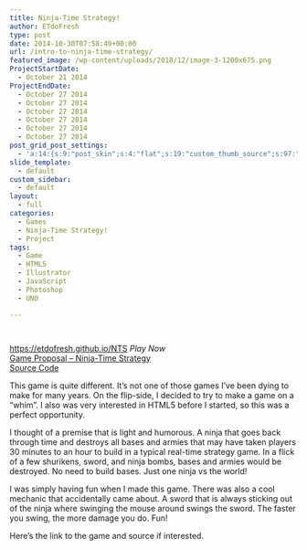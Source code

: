 ```yaml
---
title: Ninja-Time Strategy!
author: ETdoFresh
type: post
date: 2014-10-30T07:58:49+00:00
url: /intro-to-ninja-time-strategy/
featured_image: /wp-content/uploads/2018/12/image-3-1200x675.png
ProjectStartDate:
  - October 21 2014
ProjectEndDate:
  - October 27 2014
  - October 27 2014
  - October 27 2014
  - October 27 2014
  - October 27 2014
  - October 27 2014
post_grid_post_settings:
  - 'a:14:{s:9:"post_skin";s:4:"flat";s:19:"custom_thumb_source";s:97:"https://www.etdofresh.com/wp-content/plugins/post-grid/assets/frontend/css/images/placeholder.png";s:16:"thumb_custom_url";s:0:"";s:17:"font_awesome_icon";s:0:"";s:23:"font_awesome_icon_color";s:0:"";s:22:"font_awesome_icon_size";s:0:"";s:17:"custom_youtube_id";s:0:"";s:15:"custom_vimeo_id";s:0:"";s:21:"custom_dailymotion_id";s:0:"";s:14:"custom_mp3_url";s:0:"";s:20:"custom_soundcloud_id";s:0:"";s:16:"custom_video_MP4";s:0:"";s:16:"custom_video_OGV";s:0:"";s:17:"custom_video_WEBM";s:0:"";}'
slide_template:
  - default
custom_sidebar:
  - default
layout:
  - full
categories:
  - Games
  - Ninja-Time Strategy!
  - Project
tags:
  - Game
  - HTML5
  - Illustrator
  - JavaScript
  - Photoshop
  - UNO

---
```

<div class="wp-block-columns has-2-columns">
  <div class="wp-block-column">
    <figure class="wp-block-image"><a href="https://www.etdofresh.com/wp-content/uploads/2014/11/NTSv0.01Screenshot.jpg"><img class="wp-image-57" src="https://www.etdofresh.com/wp-content/uploads/2014/11/NTSv0.01Screenshot.jpg" alt="" /></a></figure>
  </div>
  
  <div class="wp-block-column">
    <figure class="wp-block-image"><a href="https://www.etdofresh.com/wp-content/uploads/2018/12/image-2.png"><img class="wp-image-1256" src="https://www.etdofresh.com/wp-content/uploads/2018/12/image-2-1024x576.png" alt="" srcset="http://localhost/wp-content/uploads/2018/12/image-2-1024x576.png 1024w, http://localhost/wp-content/uploads/2018/12/image-2-300x169.png 300w, http://localhost/wp-content/uploads/2018/12/image-2-768x432.png 768w, http://localhost/wp-content/uploads/2018/12/image-2-1200x675.png 1200w, http://localhost/wp-content/uploads/2018/12/image-2.png 1920w" sizes="(max-width: 1024px) 100vw, 1024px" /></a></figure>
  </div>
</div>

<p class="SoftwareLink">
  <a href="https://etdofresh.github.io/NTS">https://etdofresh.github.io/NTS</a> <em>Play Now</em><br /><a href="http://www.etdofresh.com/wp-content/uploads/2014/11/Game-Proposal-2-Ninja-Time-Strategy.pdf">Game Proposal &#8211; Ninja-Time Strategy</a><br /><a href="http://www.etdofresh.com/wp-content/uploads/2014/11/NTSv0.01.zip">Source Code</a>
</p>

This game is quite different. It&#8217;s not one of those games I&#8217;ve been dying to make for many years. On the flip-side, I decided to try to make a game on a &#8220;whim&#8221;. I also was very interested in HTML5 before I started, so this was a perfect opportunity.

<!--more-->I thought of a premise that is light and humorous. A ninja that goes back through time and destroys all bases and armies that may have taken players 30 minutes to an hour to build in a typical real-time strategy game. In a flick of a few shurikens, sword, and ninja bombs, bases and armies would be destroyed. No need to build bases. Just one ninja vs the world!

I was simply having fun when I made this game. There was also a cool mechanic that accidentally came about. A sword that is always sticking out of the ninja where swinging the mouse around swings the sword. The faster you swing, the more damage you do. Fun!

Here&#8217;s the link to the game and source if interested.

&nbsp;